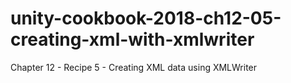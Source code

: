 # unity-cookbook-2018-ch12-05-creating-xml-with-xmlwriter
Chapter 12 - Recipe 5 - Creating XML data using XMLWriter
